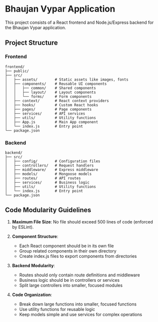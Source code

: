 # Bhaujan Vypar Application

This project consists of a React frontend and Node.js/Express backend for the Bhaujan Vypar application.

## Project Structure

### Frontend

```
frontend/
├── public/
├── src/
│   ├── assets/        # Static assets like images, fonts
│   ├── components/    # Reusable UI components
│   │   ├── common/    # Shared components
│   │   ├── layout/    # Layout components
│   │   └── forms/     # Form components
│   ├── context/       # React context providers
│   ├── hooks/         # Custom React hooks
│   ├── pages/         # Page components
│   ├── services/      # API services
│   ├── utils/         # Utility functions
│   ├── App.js         # Main App component
│   └── index.js       # Entry point
└── package.json
```

### Backend

```
backend/
├── src/
│   ├── config/        # Configuration files
│   ├── controllers/   # Request handlers
│   ├── middleware/    # Express middleware
│   ├── models/        # Mongoose models
│   ├── routes/        # API routes
│   ├── services/      # Business logic
│   ├── utils/         # Utility functions
│   └── index.js       # Entry point
└── package.json
```

## Code Modularity Guidelines

1. **Maximum File Size**: No file should exceed 500 lines of code (enforced by ESLint).
2. **Component Structure**:
   - Each React component should be in its own file
   - Group related components in their own directory
   - Create index.js files to export components from directories

3. **Backend Modularity**:
   - Routes should only contain route definitions and middleware
   - Business logic should be in controllers or services
   - Split large controllers into smaller, focused modules

4. **Code Organization**:
   - Break down large functions into smaller, focused functions
   - Use utility functions for reusable logic
   - Keep models simple and use services for complex operations
